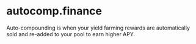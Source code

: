 

# autocomp.finance

Auto-compounding is when your yield farming rewards are automatically sold and re-added to your pool to earn higher APY.


